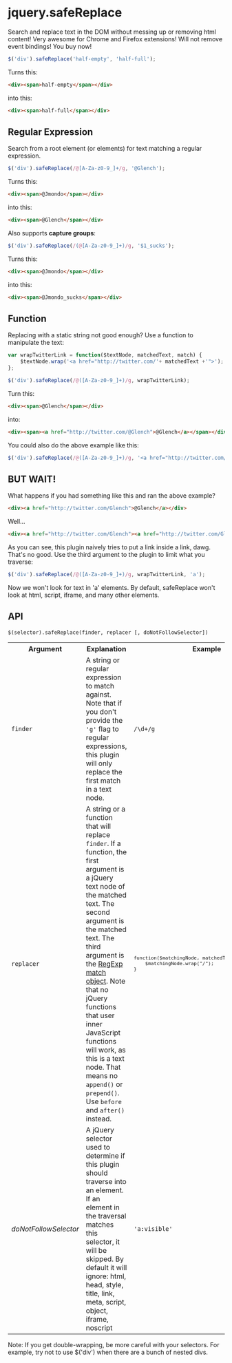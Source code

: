 jquery.safeReplace
===============

Search and replace text in the DOM without messing up or removing html content! Very awesome for Chrome and Firefox extensions! Will not remove event bindings! You buy now!

```javascript
$('div').safeReplace('half-empty', 'half-full');
```

Turns this:

```html
<div><span>half-empty</span></div>
```

into this:

```html
<div><span>half-full</span></div>
```

Regular Expression
------------------

Search from a root element (or elements) for text matching a regular expression.

```javascript
$('div').safeReplace(/@[A-Za-z0-9_]+/g, '@Glench');
```

Turns this:

```html
<div><span>@Jmondo</span></div>
```

into this:

```html
<div><span>@Glench</span></div>
```

Also supports **capture groups**:

```javascript
$('div').safeReplace(/(@[A-Za-z0-9_]+)/g, '$1_sucks');
```

Turns this:

```html
<div><span>@Jmondo</span></div>
```

into this:

```html
<div><span>@Jmondo_sucks</span></div>
```

Function
--------

Replacing with a static string not good enough? Use a function to manipulate the text:

```javascript
var wrapTwitterLink = function($textNode, matchedText, match) {
    $textNode.wrap('<a href="http://twitter.com/'+ matchedText +'">');
};

$('div').safeReplace(/@([A-Za-z0-9_]+)/g, wrapTwitterLink);
```

Turn this:

```html
<div><span>@Glench</span></div>
```

into:

```html
<div><span><a href="http://twitter.com/@Glench">@Glench</a></span></div>
```

You could also do the above example like this:

```javascript
$('div').safeReplace(/@([A-Za-z0-9_]+)/g, '<a href="http://twitter.com/$1">$1</a>');
```

BUT WAIT!
---------
What happens if you had something like this and ran the above example?

```html
<div><a href="http://twitter.com/Glench">@Glench</a></div>
```

Well...

```html
<div><a href="http://twitter.com/Glench"><a href="http://twitter.com/Glench">@Glench</a></a></div>
```

As you can see, this plugin naively tries to put a link inside a link, dawg. That's no good. Use the third argument to the plugin to limit what you traverse:

```javascript
$('div').safeReplace(/@([A-Za-z0-9_]+)/g, wrapTwitterLink, 'a');
```

Now we won't look for text in 'a' elements. By default, safeReplace won't look at html, script, iframe, and many other elements.

API
---

    $(selector).safeReplace(finder, replacer [, doNotFollowSelector])

<table>
    <tr>
        <th>Argument</th>
        <th>Explanation</th>
        <th>Example</th>
    </tr>
    <tr>
        <td><code>finder</code></td>
        <td>A string or regular expression to match against. Note that if you don't provide the <code>'g'</code> flag to regular expressions, this plugin will only replace the first match in a text node.</td>
        <td><code>/\d+/g</code></td>
    </tr>
    <tr>
        <td><code>replacer</code></td>
        <td>A string or a function that will replace <code>finder</code>. If a function, the first argument is a jQuery text node of the matched text. The second argument is the matched text. The third argument is the <a href="https://developer.mozilla.org/en-US/docs/JavaScript/Reference/Global_Objects/RegExp/exec">RegExp match object</a>. Note that no jQuery functions that user inner JavaScript functions will work, as this is a text node. That means no <code>append()</code> or <code>prepend()</code>. Use <code>before</code> and <code>after()</code> instead.</td>
        <td><code><pre>function($matchingNode, matchedText, regExpMatch) {
    $matchingNode.wrap("/");
}</pre></code></td>
    </tr>
    <tr>
        <td><em>doNotFollowSelector</em></td>
        <td>A jQuery selector used to determine if this plugin should traverse into an element. If an element in the traversal matches this selector,  it will be skipped. By default it will ignore: html, head, style, title, link, meta, script, object, iframe, noscript</td>
        <td><code>'a:visible'</code></td>
    </tr>
</table>

Note: If you get double-wrapping, be more careful with your selectors. For example, try not to use $('div') when there are a bunch of nested divs.


